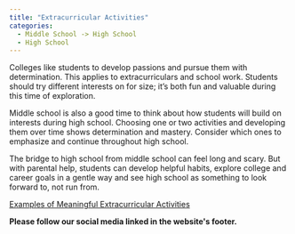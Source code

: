 ```yaml
---
title: "Extracurricular Activities"
categories:
  - Middle School -> High School
  - High School
---
```


<!---
<audio controls>
  <source src="horse.ogg" type="audio/ogg">
  <source src="horse.mp3" type="audio/mpeg">
</audio>
--->

Colleges like students to develop passions and pursue them with determination. This applies to extracurriculars and school work. Students should try different interests on for size; it’s both fun and valuable during this time of exploration.

 

Middle school is also a good time to think about how students will build on interests during high school. Choosing one or two activities and developing them over time shows determination and mastery. Consider which ones to emphasize and continue throughout high school.

 

The bridge to high school from middle school can feel long and scary. But with parental help, students can develop helpful habits, explore college and career goals in a gentle way and see high school as something to look forward to, not run from.

<a href="https://www.enlighteens.com/post/meaningful-extracurricular-activities-50-examples" target="_blank">Examples of Meaningful Extracurricular Activities</a>

<b>Please follow our social media linked in the website's footer.</b>
